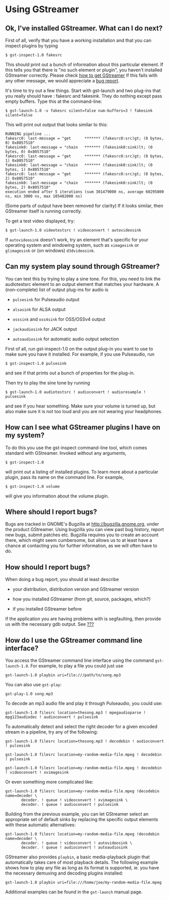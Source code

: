 # Using GStreamer

## Ok, I've installed GStreamer. What can I do next?

First of all, verify that you have a working installation and that
you can inspect plugins by typing

```
$ gst-inspect-1.0 fakesrc
```

This should print out a bunch of information about this particular
element. If this tells you that there is "no such element or plugin",
you haven't installed GStreamer correctly. Please check [how to get
GStreamer](#chapter-getting) If this fails with any other message, we
would appreciate a [bug report](#using-bugs-where).

It's time to try out a few things. Start with gst-launch and two
plug-ins that you really should have : fakesrc and fakesink. They do
nothing except pass empty buffers. Type this at the command-line:

```
$ gst-launch-1.0 -v fakesrc silent=false num-buffers=3 ! fakesink silent=false
```

This will print out output that looks similar to this:

```
RUNNING pipeline ...
fakesrc0: last-message = "get      ******* (fakesrc0:src)gt; (0 bytes, 0) 0x8057510"
fakesink0: last-message = "chain   ******* (fakesink0:sink)lt; (0 bytes, 0) 0x8057510"
fakesrc0: last-message = "get      ******* (fakesrc0:src)gt; (0 bytes, 1) 0x8057510"
fakesink0: last-message = "chain   ******* (fakesink0:sink)lt; (0 bytes, 1) 0x8057510"
fakesrc0: last-message = "get      ******* (fakesrc0:src)gt; (0 bytes, 2) 0x8057510"
fakesink0: last-message = "chain   ******* (fakesink0:sink)lt; (0 bytes, 2) 0x8057510"
execution ended after 5 iterations (sum 301479000 ns, average 60295800 ns, min 3000 ns, max 105482000 ns)
```

(Some parts of output have been removed for clarity) If it looks
similar, then GStreamer itself is running correctly.

To get a test video displayed, try:

```
$ gst-launch-1.0 videotestsrc ! videoconvert ! autovideosink
```

If `autovideosink` doesn't work, try an element that's specific for your
operating system and windowing system, such as `ximagesink` or `glimagesink`
or (on windows) `d3dvideosink`.

## Can my system play sound through GStreamer?

You can test this by trying to play a sine tone. For this, you
need to link the audiotestsrc element to an output element that matches
your hardware. A (non-complete) list of output plug-ins for audio is

  - `pulsesink` for Pulseaudio output

  - `alsasink` for ALSA output

  - `osssink` and `oss4sink` for OSS/OSSv4 output

  - `jackaudiosink` for JACK output

  - `autoaudiosink` for automatic audio output selection

First of all, run gst-inspect-1.0 on the output plug-in you want to use
to make sure you have it installed. For example, if you use Pulseaudio,
run

```
$ gst-inspect-1.0 pulsesink
```
and see if that prints out a bunch of properties for the plug-in.

Then try to play the sine tone by
    running

```
$ gst-launch-1.0 audiotestsrc ! audioconvert ! audioresample ! pulsesink
```

and see if you hear something. Make sure your volume is turned up, but
also make sure it is not too loud and you are not wearing your
headphones.

## How can I see what GStreamer plugins I have on my system?

To do this you use the gst-inspect command-line tool, which comes
standard with GStreamer. Invoked without any arguments,

```
$ gst-inspect-1.0
```

will print out a listing of installed plugins. To learn more about a
particular plugin, pass its name on the command line. For example,

```
$ gst-inspect-1.0 volume
```

will give you information about the volume plugin.

## Where should I report bugs?

Bugs are tracked in GNOME's Bugzilla at <http://bugzilla.gnome.org>, under
the product GStreamer. Using bugzilla you can view past bug history, report
new bugs, submit patches etc. Bugzilla requires you to create an account there,
which might seem cumbersome, but allows us to at least have a chance at
contacting you for further information, as we will often have to do.

## How should I report bugs?

When doing a bug report, you should at least describe

  - your distribution, distribution version and GStreamer version

  - how you installed GStreamer (from git, source, packages, which?)

  - if you installed GStreamer before

If the application you are having problems with is segfaulting, then
provide us with the necessary gdb output. See
[???](#troubleshooting-segfault)

## How do I use the GStreamer command line interface?

You access the GStreamer command line interface using the command
`gst-launch-1.0`. For example, to play a file you could just use

```
gst-launch-1.0 playbin uri=file:///path/to/song.mp3
```

You can also use `gst-play`:

```
gst-play-1.0 song.mp3
```

To decode an mp3 audio file and play it through Pulseaudio, you could use:

```
gst-launch-1.0 filesrc location=thesong.mp3 ! mpegaudioparse ! mpg123audiodec ! audioconvert ! pulsesink
```

To automatically detect and select the right decoder for a given encoded stream
in a pipeline, try any of the following:

```
gst-launch-1.0 filesrc location=thesong.mp3 ! decodebin ! audioconvert ! pulsesink
```
```
gst-launch-1.0 filesrc location=my-random-media-file.mpeg ! decodebin ! pulsesink
```
```
gst-launch-1.0 filesrc location=my-random-media-file.mpeg ! decodebin ! videoconvert ! xvimagesink
```

Or even something more complicated like:

```
gst-launch-1.0 filesrc location=my-random-media-file.mpeg !decodebin name=decoder \
       decoder. ! queue ! videoconvert ! xvimagesink \
       decoder. ! queue ! audioconvert ! pulsesink
```

Building from the previous example, you can let GStreamer select an appropriate
set of default sinks by replacing the specific output elements with these automatic
alternatives:

```
gst-launch-1.0 filesrc location=my-random-media-file.mpeg !decodebin name=decoder \
       decoder. ! queue ! videoconvert ! autovideosink \
       decoder. ! queue ! audioconvert ! autoaudiosink
```

GStreamer also provides `playbin`, a basic media-playback plugin that
automatically takes care of most playback details. The following example shows
how to play any file as long as its format is supported, ie. you have the
necessary demuxing and decoding plugins installed:

```
gst-launch-1.0 playbin uri=file:///home/joe/my-random-media-file.mpeg
```

Additional examples can be found in the `gst-launch` manual page.
